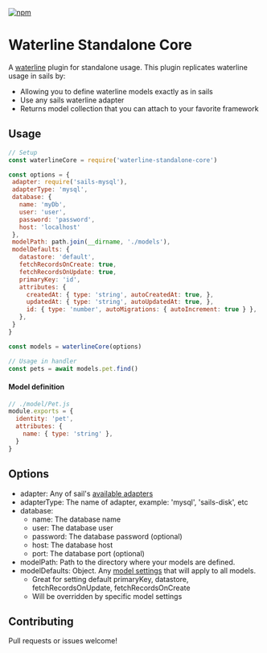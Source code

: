 [![npm](https://img.shields.io/npm/v/waterline-standalone-core.svg)](https://www.npmjs.com/package/waterline-standalone-core)

# Waterline Standalone Core
A [waterline](https://github.com/balderdashy/waterline) plugin for standalone usage.  This plugin replicates waterline usage in sails by:
* Allowing you to define waterline models exactly as in sails 
* Use any sails waterline adapter
* Returns model collection that you can attach to your favorite framework 

## Usage

```javascript
// Setup
const waterlineCore = require('waterline-standalone-core')

const options = {
 adapter: require('sails-mysql'),
 adapterType: 'mysql',
 database: {
   name: 'myDb',
   user: 'user',
   password: 'password',
   host: 'localhost'
 },
 modelPath: path.join(__dirname, './models'),
 modelDefaults: {
   datastore: 'default',
   fetchRecordsOnCreate: true,
   fetchRecordsOnUpdate: true,
   primaryKey: 'id',
   attributes: {
     createdAt: { type: 'string', autoCreatedAt: true, },
     updatedAt: { type: 'string', autoUpdatedAt: true, },
     id: { type: 'number', autoMigrations: { autoIncrement: true } },
   },
 }
}

const models = waterlineCore(options)

// Usage in handler
const pets = await models.pet.find()
```

#### Model definition
```javascript
// ./model/Pet.js
module.exports = {
  identity: 'pet',
  attributes: {
    name: { type: 'string' },  
  }
}
```

## Options

* adapter: Any of sail's [available adapters](https://next.sailsjs.com/documentation/concepts/extending-sails/adapters/available-adapters)
* adapterType: The name of adapter, example: 'mysql', 'sails-disk', etc
* database:
  * name: The database name
  * user: The database user
  * password: The database password (optional)
  * host: The database host
  * port: The database port (optional)
* modelPath: Path to the directory where your models are defined.
* modelDefaults: Object. Any [model settings](https://sailsjs.com/documentation/concepts/models-and-orm/model-settings) that will apply to all models.   
  * Great for setting default primaryKey, datastore, fetchRecordsOnUpdate, fetchRecordsOnCreate
  * Will be overridden by specific model settings

## Contributing
Pull requests or issues welcome!